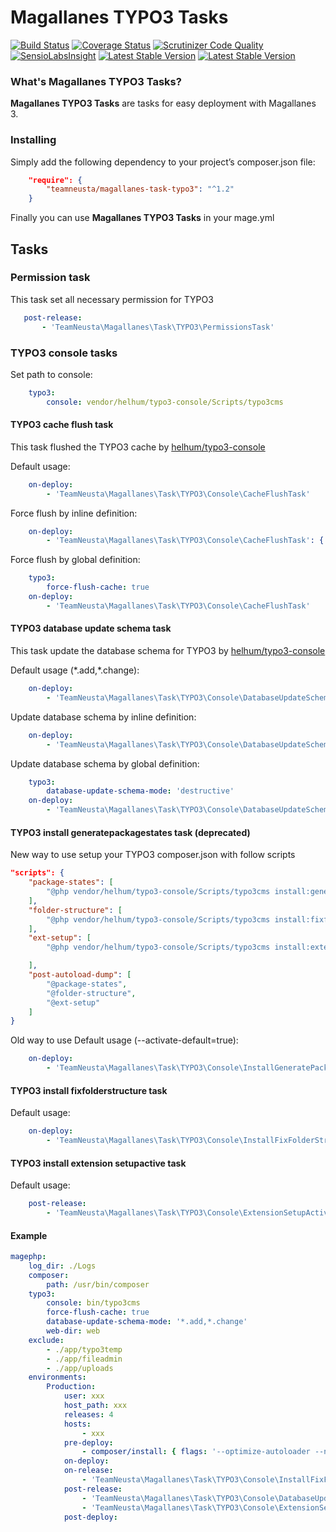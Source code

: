 # Magallanes TYPO3 Tasks #

[![Build Status](https://travis-ci.org/teamneusta/magallanes-task-typo3.svg?branch=master)](https://travis-ci.org/teamneusta/magallanes-task-typo3)
[![Coverage Status](https://coveralls.io/repos/github/teamneusta/magallanes-task-typo3/badge.svg?branch=master)](https://coveralls.io/github/teamneusta/magallanes-task-typo3?branch=master)
[![Scrutinizer Code Quality](https://scrutinizer-ci.com/g/teamneusta/magallanes-task-typo3/badges/quality-score.png?b=master)](https://scrutinizer-ci.com/g/teamneusta/magallanes-task-typo3/?branch=master)
[![SensioLabsInsight](https://insight.sensiolabs.com/projects/877b9548-bbee-4a6c-8a49-63243f445266/mini.png)](https://insight.sensiolabs.com/projects/877b9548-bbee-4a6c-8a49-63243f445266)
[![Latest Stable Version](https://img.shields.io/packagist/v/teamneusta/magallanes-task-typo3.svg?label=stable)](https://packagist.org/packages/teamneusta/magallanes-task-typo3)
[![Latest Stable Version](https://img.shields.io/packagist/l/teamneusta/magallanes-task-typo3.svg?label=stable)](https://packagist.org/packages/teamneusta/magallanes-task-typo3)

### What's Magallanes TYPO3 Tasks? ###

**Magallanes TYPO3 Tasks** are tasks for easy deployment with Magallanes 3.

### Installing ###

Simply add the following dependency to your project’s composer.json file:

```json
    "require": {
        "teamneusta/magallanes-task-typo3": "^1.2"
    }
```
Finally you can use **Magallanes TYPO3 Tasks** in your mage.yml


## Tasks ##

### Permission task ###

This task set all necessary permission for TYPO3

```yaml
   post-release:
       - 'TeamNeusta\Magallanes\Task\TYPO3\PermissionsTask'
```

### TYPO3 console tasks ###

Set path to console:

```yaml
    typo3:
        console: vendor/helhum/typo3-console/Scripts/typo3cms
```

#### TYPO3 cache flush task ####

This task flushed the TYPO3 cache by [helhum/typo3-console](https://github.com/helhum/typo3_console)

Default usage:
```yaml
    on-deploy:
        - 'TeamNeusta\Magallanes\Task\TYPO3\Console\CacheFlushTask'
```

Force flush by inline definition:
```yaml
    on-deploy:
        - 'TeamNeusta\Magallanes\Task\TYPO3\Console\CacheFlushTask': { force-flush-cache: true }
```

Force flush by global definition:
```yaml
    typo3:
        force-flush-cache: true
    on-deploy:
        - 'TeamNeusta\Magallanes\Task\TYPO3\Console\CacheFlushTask'
```

#### TYPO3 database update schema task ####

This task update the database schema for TYPO3 by [helhum/typo3-console](https://github.com/helhum/typo3_console)

Default usage (\*.add,\*.change):
```yaml
    on-deploy:
        - 'TeamNeusta\Magallanes\Task\TYPO3\Console\DatabaseUpdateSchemaTask'
```

Update database schema by inline definition:
```yaml
    on-deploy:
        - 'TeamNeusta\Magallanes\Task\TYPO3\Console\DatabaseUpdateSchemaTask': { database-update-schema-mode: 'destructive' }
```

Update database schema by global definition:
```yaml
    typo3:
        database-update-schema-mode: 'destructive'
    on-deploy:
        - 'TeamNeusta\Magallanes\Task\TYPO3\Console\DatabaseUpdateSchemaTask'
```

#### TYPO3 install generatepackagestates task (deprecated) ####
New way to use setup your TYPO3 composer.json with follow scripts
```json
"scripts": {
    "package-states": [
        "@php vendor/helhum/typo3-console/Scripts/typo3cms install:generatepackagestates"
    ],
    "folder-structure": [
        "@php vendor/helhum/typo3-console/Scripts/typo3cms install:fixfolderstructure"
    ],
    "ext-setup": [
        "@php vendor/helhum/typo3-console/Scripts/typo3cms install:extensionsetupifpossible"

    ],
    "post-autoload-dump": [
        "@package-states",
        "@folder-structure",
        "@ext-setup"
    ]
}
```

Old way to use Default usage (--activate-default=true):
```yaml
    on-deploy:
        - 'TeamNeusta\Magallanes\Task\TYPO3\Console\InstallGeneratePackagestatesTask'
```

#### TYPO3 install fixfolderstructure task ####

Default usage:
```yaml
    on-deploy:
        - 'TeamNeusta\Magallanes\Task\TYPO3\Console\InstallFixFolderStructureTask'
```

#### TYPO3 install extension setupactive task ####

Default usage:
```yaml
    post-release:
        - 'TeamNeusta\Magallanes\Task\TYPO3\Console\ExtensionSetupActiveTask'
```

#### Example ####

```yaml
magephp:
    log_dir: ./Logs
    composer:
        path: /usr/bin/composer
    typo3:
        console: bin/typo3cms
        force-flush-cache: true
        database-update-schema-mode: '*.add,*.change'
        web-dir: web
    exclude:
        - ./app/typo3temp
        - ./app/fileadmin
        - ./app/uploads
    environments:
        Production:
            user: xxx
            host_path: xxx
            releases: 4
            hosts:
                - xxx
            pre-deploy:
                - composer/install: { flags: '--optimize-autoloader --no-dev --no-interaction --profile' }
            on-deploy:
            on-release:
                - 'TeamNeusta\Magallanes\Task\TYPO3\Console\InstallFixFolderStructureTask'
            post-release:
                - 'TeamNeusta\Magallanes\Task\TYPO3\Console\DatabaseUpdateSchemaTask'
                - 'TeamNeusta\Magallanes\Task\TYPO3\Console\ExtensionSetupActiveTask'
            post-deploy:

```
